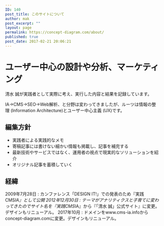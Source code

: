 ```yaml
---
ID: 140
post_title: このサイトについて
author: mak
post_excerpt: ""
layout: page
permalink: https://concept-diagram.com/about/
published: true
post_date: 2017-02-21 20:06:21
---
```

# ユーザー中心の設計や分析、マーケティング
清水 誠が実践者として実際に考え、実行した内容と結果を記録しています。

IA→CMS→SEO→Web解析、と分野は変わってきましたが、ルーツは情報の整理 (Information Architecture)とユーザー中心主義 (UX)です。

## 編集方針
- 実践者による実践的なメモ
- 寄稿記事には書けない細かい情報も掲載し、記事を補完する
- 最新技術やサービスではなく、運用者の視点で現実的なソリューションを紹介
- オリジナル記事を蓄積していく

## 経緯
2009年7月28日
: カンファレンス「DESIGN IT!」での発表のため『実践CMS*IA』として公開
2012年12月30日
: テーマがアナリティクスと子育てに変わってきたのでサイト名を『実践CMS*IA』から『「清水 誠」公式サイト』に変更。デザインもリニューアル。
2017年10月
: ドメインをwww.cms-ia.infoからconcept-diagram.comに変更。デザインもリニューアル。